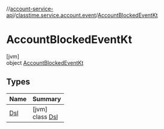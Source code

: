 //[account-service-api](../../../index.md)/[classtime.service.account.event](../index.md)/[AccountBlockedEventKt](index.md)

# AccountBlockedEventKt

[jvm]\
object [AccountBlockedEventKt](index.md)

## Types

| Name | Summary |
|---|---|
| [Dsl](-dsl/index.md) | [jvm]<br>class [Dsl](-dsl/index.md) |
